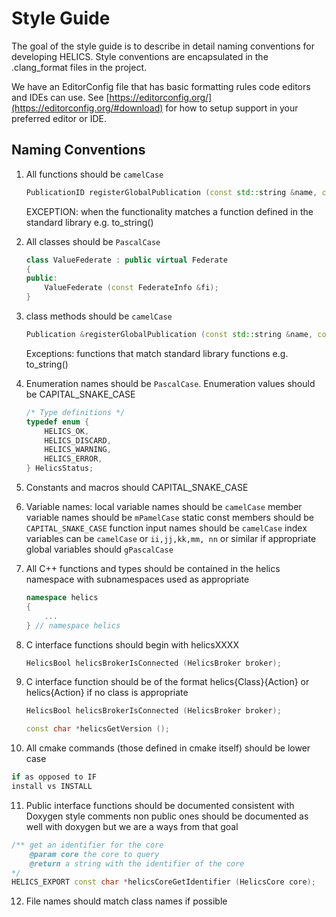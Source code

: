 # Style Guide

The goal of the style guide is to describe in detail naming conventions for
developing HELICS. Style conventions are encapsulated in the .clang_format
files in the project.

We have an EditorConfig file that has basic formatting rules code editors and
IDEs can use. See [https://editorconfig.org/](https://editorconfig.org/#download)
for how to setup support in your preferred editor or IDE.

## Naming Conventions

1. All functions should be `camelCase`

   ```cpp
   PublicationID registerGlobalPublication (const std::string &name, const std::string &type, const std::string &units = "");
   ```

   EXCEPTION: when the functionality matches a function defined in the standard library e.g. to_string()

2. All classes should be `PascalCase`

   ```cpp
   class ValueFederate : public virtual Federate
   {
   public:
       ValueFederate (const FederateInfo &fi);
   }
   ```

3. class methods should be `camelCase`

   ```cpp
   Publication &registerGlobalPublication (const std::string &name, const std::string &type, const std::string &units = "");
   ```

   Exceptions: functions that match standard library functions e.g. to_string()

4. Enumeration names should be `PascalCase`. Enumeration values should be CAPITAL_SNAKE_CASE

   ```cpp
   /* Type definitions */
   typedef enum {
       HELICS_OK,
       HELICS_DISCARD,
       HELICS_WARNING,
       HELICS_ERROR,
   } HelicsStatus;

   ```

5. Constants and macros should CAPITAL_SNAKE_CASE

6. Variable names:
   local variable names should be `camelCase`
   member variable names should be `mPamelCase`
   static const members should be `CAPITAL_SNAKE_CASE`
   function input names should be `camelCase`
   index variables can be `camelCase` or `ii,jj,kk,mm, nn` or similar if appropriate
   global variables should `gPascalCase`

7. All C++ functions and types should be contained in the helics
   namespace with subnamespaces used as appropriate

   ```cpp
   namespace helics
   {
       ...
   } // namespace helics
   ```

8. C interface functions should begin with helicsXXXX

   ```cpp
   HelicsBool helicsBrokerIsConnected (HelicsBroker broker);
   ```

9. C interface function should be of the format helics{Class}{Action}
   or helics{Action} if no class is appropriate

   ```cpp
   HelicsBool helicsBrokerIsConnected (HelicsBroker broker);

   const char *helicsGetVersion ();
   ```

10. All cmake commands (those defined in cmake itself) should be lower case

```cmake
if as opposed to IF
install vs INSTALL
```

11. Public interface functions should be documented consistent with Doxygen style comments
    non public ones should be documented as well with doxygen but we are a ways from that goal

```cpp
/** get an identifier for the core
    @param core the core to query
    @return a string with the identifier of the core
*/
HELICS_EXPORT const char *helicsCoreGetIdentifier (HelicsCore core);
```

12. File names should match class names if possible
